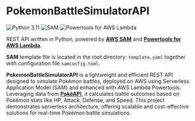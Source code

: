 # PokemonBattleSimulatorAPI
![Python 3.11](https://img.shields.io/badge/python-3.11-green.svg) 
![SAM](https://img.shields.io/badge/SAM-v1.110.0-blue.svg)
![Powertools for AWS Lambda](https://img.shields.io/badge/Powertools%20for%20AWS%20Lambda-v2.34.2-blue.svg)

[//]: # (![Code quality]&#40;https://github.com/Hatter1337/PokemonBattleSimulatorAPI/actions/workflows/ci.yml/badge.svg&#41;)


REST API written in Python, powered by **[AWS SAM](https://aws.amazon.com/serverless/sam/)** and **[Powertools for AWS Lambda](https://docs.powertools.aws.dev/lambda/python/latest/)**.

**SAM** template file is located in the root directory: `template.yaml` together with configuration file `samconfig.toml`.

**PokemonBattleSimulatorAPI** is a lightweight and efficient REST API designed to simulate Pokémon battles, 
deployed on AWS using Serverless Application Model (SAM) and enhanced with AWS Lambda Powertools. 
Leveraging data from **[PokéAPI](https://pokeapi.co/)**, it calculates battle outcomes based on Pokémon stats like HP, Attack, Defense, and Speed. This project demonstrates serverless architecture, offering scalable and cost-effective solutions for real-time Pokémon battle simulations.